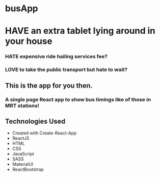 # busApp

# HAVE an extra tablet lying around in your house
### HATE expensive ride hailing services fee?
### LOVE to take the public transport but hate to wait?

## This is the app for you then. 
### A single page React app to show bus timings like of those in MRT stations!

## Technologies Used
- Created with Create-React-App
- ReactJS
- HTML
- CSS
- JavaScript
- SASS
- MaterialUI
- ReactBootstrap